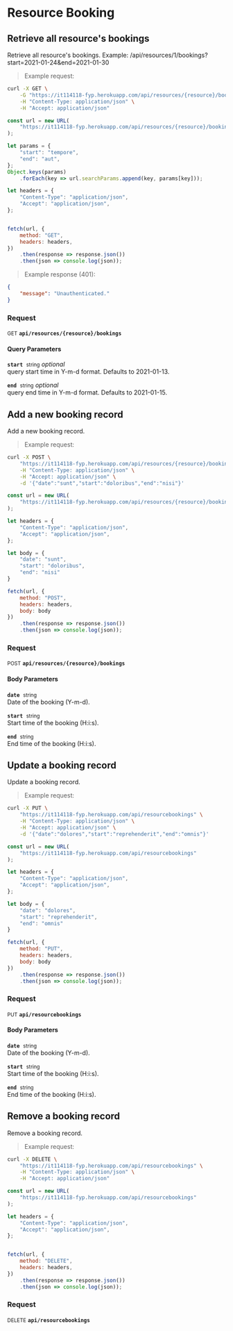 # Resource Booking


## Retrieve all resource&#039;s bookings

Retrieve all resource&#039;s bookings. Example: /api/resources/1/bookings?start=2021-01-24&amp;end=2021-01-30




> Example request:

```bash
curl -X GET \
    -G "https://it114118-fyp.herokuapp.com/api/resources/{resource}/bookings?start=tempore&end=aut" \
    -H "Content-Type: application/json" \
    -H "Accept: application/json"
```

```javascript
const url = new URL(
    "https://it114118-fyp.herokuapp.com/api/resources/{resource}/bookings"
);

let params = {
    "start": "tempore",
    "end": "aut",
};
Object.keys(params)
    .forEach(key => url.searchParams.append(key, params[key]));

let headers = {
    "Content-Type": "application/json",
    "Accept": "application/json",
};


fetch(url, {
    method: "GET",
    headers: headers,
})
    .then(response => response.json())
    .then(json => console.log(json));
```


> Example response (401):

```json
{
    "message": "Unauthenticated."
}
```

### Request
<small class="badge badge-green">GET</small>
 **`api/resources/{resource}/bookings`**

<h4 class="fancy-heading-panel"><b>Query Parameters</b></h4>
<code><b>start</b></code>&nbsp; <small>string</small>         <i>optional</i>    <br>
    query start time in Y-m-d format. Defaults to 2021-01-13.

<code><b>end</b></code>&nbsp; <small>string</small>         <i>optional</i>    <br>
    query end time in Y-m-d format. Defaults to 2021-01-15.



## Add a new booking record

Add a new booking record.




> Example request:

```bash
curl -X POST \
    "https://it114118-fyp.herokuapp.com/api/resources/{resource}/bookings" \
    -H "Content-Type: application/json" \
    -H "Accept: application/json" \
    -d '{"date":"sunt","start":"doloribus","end":"nisi"}'

```

```javascript
const url = new URL(
    "https://it114118-fyp.herokuapp.com/api/resources/{resource}/bookings"
);

let headers = {
    "Content-Type": "application/json",
    "Accept": "application/json",
};

let body = {
    "date": "sunt",
    "start": "doloribus",
    "end": "nisi"
}

fetch(url, {
    method: "POST",
    headers: headers,
    body: body
})
    .then(response => response.json())
    .then(json => console.log(json));
```



### Request
<small class="badge badge-black">POST</small>
 **`api/resources/{resource}/bookings`**

<h4 class="fancy-heading-panel"><b>Body Parameters</b></h4>
<code><b>date</b></code>&nbsp; <small>string</small>     <br>
    Date of the booking (Y-m-d).

<code><b>start</b></code>&nbsp; <small>string</small>     <br>
    Start time of the booking (H:i:s).

<code><b>end</b></code>&nbsp; <small>string</small>     <br>
    End time of the booking (H:i:s).



## Update a booking record

Update a booking record.




> Example request:

```bash
curl -X PUT \
    "https://it114118-fyp.herokuapp.com/api/resourcebookings" \
    -H "Content-Type: application/json" \
    -H "Accept: application/json" \
    -d '{"date":"dolores","start":"reprehenderit","end":"omnis"}'

```

```javascript
const url = new URL(
    "https://it114118-fyp.herokuapp.com/api/resourcebookings"
);

let headers = {
    "Content-Type": "application/json",
    "Accept": "application/json",
};

let body = {
    "date": "dolores",
    "start": "reprehenderit",
    "end": "omnis"
}

fetch(url, {
    method: "PUT",
    headers: headers,
    body: body
})
    .then(response => response.json())
    .then(json => console.log(json));
```



### Request
<small class="badge badge-darkblue">PUT</small>
 **`api/resourcebookings`**

<h4 class="fancy-heading-panel"><b>Body Parameters</b></h4>
<code><b>date</b></code>&nbsp; <small>string</small>     <br>
    Date of the booking (Y-m-d).

<code><b>start</b></code>&nbsp; <small>string</small>     <br>
    Start time of the booking (H:i:s).

<code><b>end</b></code>&nbsp; <small>string</small>     <br>
    End time of the booking (H:i:s).



## Remove a booking record

Remove a booking record.




> Example request:

```bash
curl -X DELETE \
    "https://it114118-fyp.herokuapp.com/api/resourcebookings" \
    -H "Content-Type: application/json" \
    -H "Accept: application/json"
```

```javascript
const url = new URL(
    "https://it114118-fyp.herokuapp.com/api/resourcebookings"
);

let headers = {
    "Content-Type": "application/json",
    "Accept": "application/json",
};


fetch(url, {
    method: "DELETE",
    headers: headers,
})
    .then(response => response.json())
    .then(json => console.log(json));
```



### Request
<small class="badge badge-red">DELETE</small>
 **`api/resourcebookings`**




